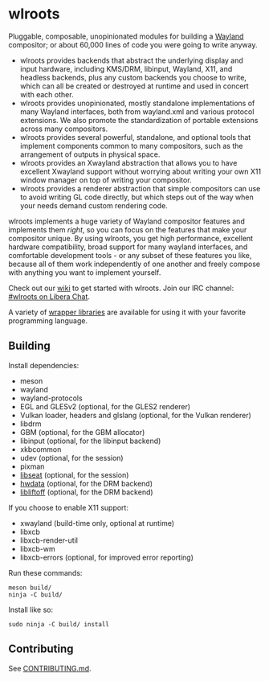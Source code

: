 # wlroots

Pluggable, composable, unopinionated modules for building a [Wayland]
compositor; or about 60,000 lines of code you were going to write anyway.

- wlroots provides backends that abstract the underlying display and input
  hardware, including KMS/DRM, libinput, Wayland, X11, and headless backends,
  plus any custom backends you choose to write, which can all be created or
  destroyed at runtime and used in concert with each other.
- wlroots provides unopinionated, mostly standalone implementations of many
  Wayland interfaces, both from wayland.xml and various protocol extensions.
  We also promote the standardization of portable extensions across
  many compositors.
- wlroots provides several powerful, standalone, and optional tools that
  implement components common to many compositors, such as the arrangement of
  outputs in physical space.
- wlroots provides an Xwayland abstraction that allows you to have excellent
  Xwayland support without worrying about writing your own X11 window manager
  on top of writing your compositor.
- wlroots provides a renderer abstraction that simple compositors can use to
  avoid writing GL code directly, but which steps out of the way when your
  needs demand custom rendering code.

wlroots implements a huge variety of Wayland compositor features and implements
them *right*, so you can focus on the features that make your compositor
unique. By using wlroots, you get high performance, excellent hardware
compatibility, broad support for many wayland interfaces, and comfortable
development tools - or any subset of these features you like, because all of
them work independently of one another and freely compose with anything you want
to implement yourself.

Check out our [wiki] to get started with wlroots. Join our IRC channel:
[#wlroots on Libera Chat].

A variety of [wrapper libraries] are available for using it with your favorite
programming language.

## Building

Install dependencies:

* meson
* wayland
* wayland-protocols
* EGL and GLESv2 (optional, for the GLES2 renderer)
* Vulkan loader, headers and glslang (optional, for the Vulkan renderer)
* libdrm
* GBM (optional, for the GBM allocator)
* libinput (optional, for the libinput backend)
* xkbcommon
* udev (optional, for the session)
* pixman
* [libseat] (optional, for the session)
* [hwdata] (optional, for the DRM backend)
* [libliftoff] (optional, for the DRM backend)

If you choose to enable X11 support:

* xwayland (build-time only, optional at runtime)
* libxcb
* libxcb-render-util
* libxcb-wm
* libxcb-errors (optional, for improved error reporting)

Run these commands:

    meson build/
    ninja -C build/

Install like so:

    sudo ninja -C build/ install

## Contributing

See [CONTRIBUTING.md].

[Wayland]: https://wayland.freedesktop.org/
[wiki]: https://gitlab.freedesktop.org/wlroots/wlroots/-/wikis/Getting-started
[#wlroots on Libera Chat]: https://web.libera.chat/gamja/?channels=#wlroots
[wrapper libraries]: https://gitlab.freedesktop.org/wlroots/wlroots/-/wikis/Projects-which-use-wlroots#wrapper-libraries
[libseat]: https://git.sr.ht/~kennylevinsen/seatd
[hwdata]: https://github.com/vcrhonek/hwdata
[libliftoff]: https://gitlab.freedesktop.org/emersion/libliftoff
[CONTRIBUTING.md]: https://gitlab.freedesktop.org/wlroots/wlroots/-/blob/master/CONTRIBUTING.md

